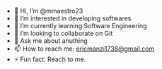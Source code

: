 - 👋 Hi, I’m @mmaestro23
- 👀 I’m interested in developing softwares
- 🌱 I’m currently learning Software Engineering
- 💞️ I’m looking to collaborate on Git
- 💬 Ask me about anuthing
- 📫 How to reach me: ericmanzi1738@gmail.com
- ⚡ Fun fact: Reach to me.
